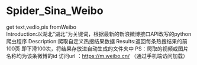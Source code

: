 # Spider_Sina_Weibo
get text,vedio,pis fromWeibo  
Introduction:以湖北“湖北”为关键词，根据最新的新浪微博接口API改写的python爬虫程序
Description:爬取自定义热搜结果数据
Results:返回每条热搜结果的前100页 即下滑100次，将结果存放进自动生成的文件夹中
PS：爬取的视频或图片名称均为该条微博的id
访问url ：https://m.weibo.cn/ （通过手机端访问加载）

